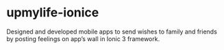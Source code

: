 # upmylife-ionice
Designed and developed mobile apps to send wishes to family and friends by posting feelings on app’s wall in Ionic 3 framework.
